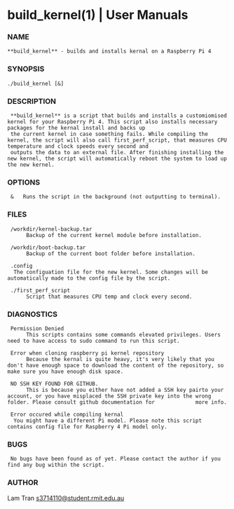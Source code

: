 
#   build_kernel(1) | User Manuals                   


### **NAME**

    **build_kernel** - builds and installs kernal on a Raspberry Pi 4

### **SYNOPSIS**

    ./build_kernel [&]

### **DESCRIPTION**

     **build_kernel** is a script that builds and installs a customiomised kernel for your Raspberry Pi 4. This script also installs necessary packages for the kernal install and backs up 
     the current kernel in case something fails. While compiling the kernel, the script will also call first_perf_script, that measures CPU temperature and clock speeds every second and 
     outputs the data to an external file. After finishing installing the new kernel, the script will automatically reboot the system to load up the new kernel.
     
### **OPTIONS**

     &   Runs the script in the background (not outputting to terminal).
### **FILES**

     /workdir/kernel-backup.tar
          Backup of the current kernel module before installation.
	  
     /workdir/boot-backup.tar
          Backup of the current boot folder before installation.
	  
     .config
	  The configuation file for the new kernel. Some changes will be automatically made to the config file by the script.
	  
     ./first_perf_script
          Script that measures CPU temp and clock every second.
      
### **DIAGNOSTICS**

     Permission Denied
          This scripts contains some commands elevated privileges. Users need to have access to sudo command to run this script.

     Error when cloning raspberry pi kernel repository
          Because the kernal is quite heavy, it's very likely that you don't have enough space to download the content of the repository, so make sure you have enough disk space.

     NO SSH KEY FOUND FOR GITHUB.
          This is because you either have not added a SSH key pairto your account, or you have misplaced the SSH private key into the wrong folder. Please consult github documentation for   	        more info.

     Error occured while compiling kernal
	  You might have a different Pi model. Please note this script contains config file for Raspberry 4 Pi model only.
	  
### **BUGS**

     No bugs have been found as of yet. Please contact the author if you find any bug within the script.

### **AUTHOR**

   Lam Tran 
   <s3714110@student.rmit.edu.au>



